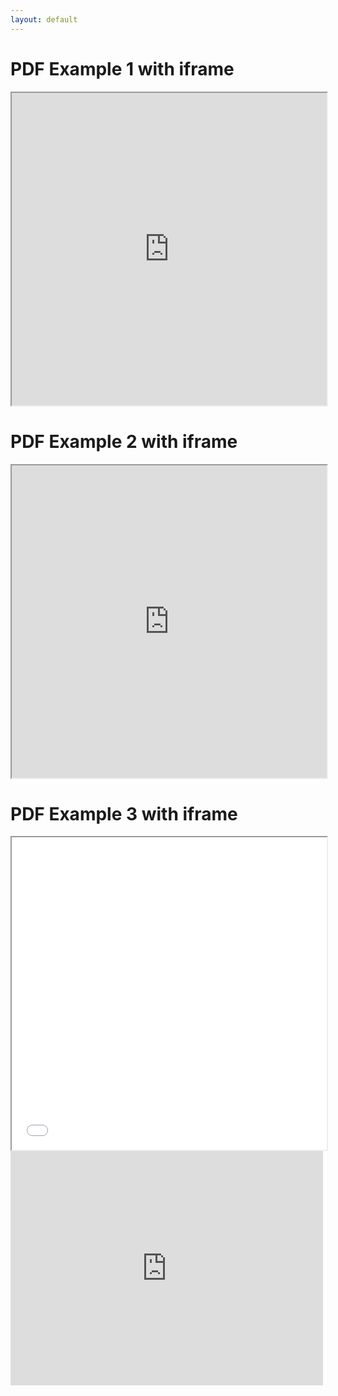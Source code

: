```yaml
---
layout: default
---
```


<h1>PDF Example 1 with iframe</h1>
<iframe src="https://github.com/cmscStar/Test_Project_Site/blob/main/NEW_PDF.pdf" width="100%" height="500px">
</iframe>

<h1>PDF Example 2 with iframe</h1>
<iframe src="https://cmscstar.github.io/Test_Project_Site/NEW_PDF.pdf" width="100%" height="500px">
</iframe>
      
<h1>PDF Example 3 with iframe</h1>
<iframe src="/NEW_PDF.pdf" width="100%" height="500px">
</iframe>
      
<embed src="https://cmscstar.github.io/Test_Project_Site/NEW_PDF.pdf" width="500" height="375" type="application/pdf">
